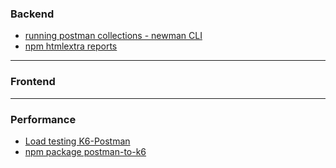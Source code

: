 ### **Backend**

* [running postman collections - newman CLI](https://learning.postman.com/docs/running-collections/using-newman-cli/command-line-integration-with-newman/)
* [npm htmlextra reports](https://www.npmjs.com/package/postman-to-k6)

___ 

### **Frontend**
___
### **Performance**

* [Load testing K6-Postman](https://developer.todoist.com/rest/v1/#overview)
* [npm package postman-to-k6](https://www.npmjs.com/package/postman-to-k6)